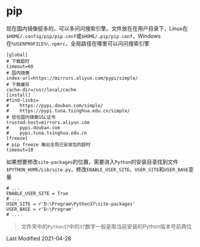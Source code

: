 # pip

现在国内镜像挺多的，可以多问问搜索引擎。文件放在在用户目录下，Linux在`$HOME/.config/pip/pip.conf`或`$HOME/.pip/pip.conf`，Windows在`%USERPROFILE%\.npmrc`，全局路径在哪里可以问问搜索引擎

```
[global]
# 下载超时
timeout=60
# 国内镜像
index-url=https://mirrors.aliyun.com/pypi/simple/
# 下载缓存
cache-dir=/usr/local/cache
[install]
#find-links=
#    https://pypi.douban.com/simple/
#    https://pypi.tuna.tsinghua.edu.cn/simple/
# 信任国内镜像SSL证书
trusted-host=mirrors.aliyun.com
#    pypi.douban.com
#    pypi.tuna.tsinghua.edu.cn
[freeze]
# pip freeze 输出全局已安装包的超时
timeout=10
```

如果想要修改`site-packages`的位置，需要进入`Python`的安装目录找到文件`$PYTHON_HOME/Lib/site.py`，修改`ENABLE_USER_SITE`、`USER_SITE`和`USER_BASE`变量
```
# ...
ENABLE_USER_SITE = True
# ...
USER_SITE = r'D:\Program\Python37\site-packages'
USER_BASE = r'D:\Program'
# ...
```

> 文件夹中的`Python37`中的`37`数字一般是取当前安装的Python版本号前两位

Last Modified 2021-04-28
